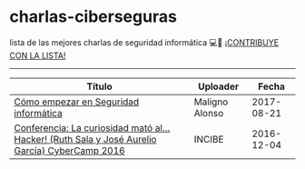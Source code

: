 # charlas-ciberseguras
lista de las mejores charlas de seguridad informática 💻🔐 	[¡CONTRIBUYE CON LA LISTA!](https://github.com/Andergedon/charlas-ciberseguras/blob/master/CONTRIBUYE.md)

---

| Título | Uploader | Fecha |
|---|---|---|
| [Cómo empezar en Seguridad informática](https://www.youtube.com/watch?v=t4UgRVPvcOc)  | Maligno Alonso  |  2017-08-21 |
| [Conferencia: La curiosidad mató al…Hacker! (Ruth Sala y José Aurelio García) CyberCamp 2016](https://www.youtube.com/watch?v=h6xDWLgj3KA) | INCIBE | 2016-12-04 | 
